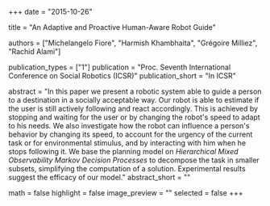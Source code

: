 +++
date = "2015-10-26"

title = "An Adaptive and Proactive Human-Aware Robot Guide"

authors = ["Michelangelo Fiore", "Harmish Khambhaita", "Grégoire Milliez", "Rachid Alami"]

publication_types = ["1"]
publication = "Proc. Seventh International Conference on Social Robotics (ICSR)"
publication_short = "In ICSR"

abstract = "In this paper we present a robotic system able to guide a person to a destination in a socially acceptable way. Our robot is able to estimate if the user is still actively following and react accordingly. This is achieved by stopping and waiting for the user or by changing the robot's speed to adapt to his needs. We also investigate how the robot can influence a person's behavior by changing its speed, to account for the urgency of the current task or for environmental stimulus, and by interacting with him when he stops following it. We base the planning model on _Hierarchical Mixed Observability Markov Decision Processes_ to  decompose the task in smaller subsets, simplifying the computation of a solution. Experimental results suggest the efficacy of our model."
abstract_short = ""

math = false
highlight = false
image_preview = ""
selected = false
+++

